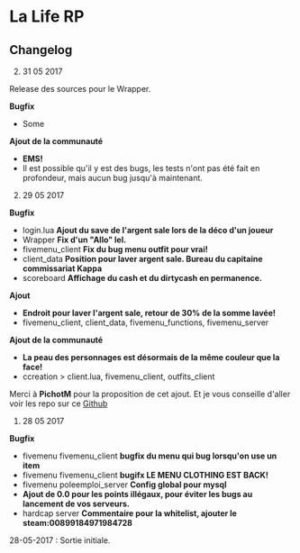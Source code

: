 # La Life RP

## Changelog

2. 31 05 2017

Release des sources pour le Wrapper.

**Bugfix**

- Some
	
**Ajout de la communauté**
- **EMS!**
- Il est possible qu'il y est des bugs, les tests n'ont pas été fait en profondeur, mais aucun bug jusqu'à maintenant. 

2. 29 05 2017

**Bugfix**

- login.lua **Ajout du save de l'argent sale lors de la déco d'un joueur**
- Wrapper	**Fix d'un "Allo" lel.**
- fivemenu_client	**Fix du bug menu outfit pour vrai!**
- client_data		**Position pour laver argent sale. Bureau du capitaine commissariat Kappa**
- scoreboard		**Affichage du cash et du dirtycash en permanence.**
	
**Ajout**
- **Endroit pour laver l'argent sale, retour de 30% de la somme lavée!**
- fivemenu_client, client_data, fivemenu_functions, fivemenu_server

**Ajout de la communauté**
- **La peau des personnages est désormais de la même couleur que la face!**
- ccreation > client.lua, fivemenu_client, outfits_client

Merci à **PichotM** pour la proposition de cet ajout.
Et je vous conseille d'aller voir les repo sur ce [Github](https://github.com/indilo53)

1. 28 05 2017

**Bugfix**

- fivemenu fivemenu_client **bugfix du menu qui bug lorsqu'on use un item**
- fivemenu fivemenu_client **bugifx LE MENU CLOTHING EST BACK!**
- fivemenu poleemploi_server      **Config global pour mysql**
- **Ajout de 0.0 pour les points illégaux, pour éviter les bugs au lancement de vos serveurs.**
- hardcap server                  **Commentaire pour la whitelist, ajouter le steam:00899184971984728**

28-05-2017 : Sortie initiale.
